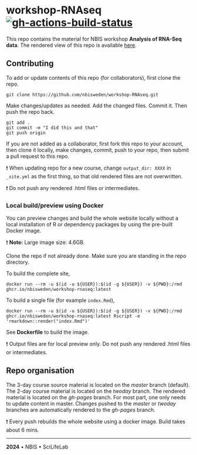 # workshop-RNAseq [![gh-actions-build-status](https://github.com/nbisweden/workshop-RNAseq/workflows/build/badge.svg)](https://github.com/nbisweden/workshop-RNAseq/actions?workflow=build)

This repo contains the material for NBIS workshop **Analysis of RNA-Seq data**. The rendered view of this repo is available [here](https://nbisweden.github.io/workshop-RNAseq/).

## Contributing

To add or update contents of this repo (for collaborators), first clone the repo.

```
git clone https://github.com/nbisweden/workshop-RNAseq.git
```

Make changes/updates as needed. Add the changed files. Commit it. Then push the repo back.

```
git add .
git commit -m "I did this and that"
git push origin
```

If you are not added as a collaborator, first fork this repo to your account, then clone it locally, make changes, commit, push to your repo, then submit a pull request to this repo.

:exclamation: When updating repo for a new course, change `output_dir: XXXX` in `_site.yml` as the first thing, so that old rendered files are not overwritten.

:exclamation: Do not push any rendered .html files or intermediates.

### Local build/preview using Docker

You can preview changes and build the whole website locally without a local installation of R or dependency packages by using the pre-built Docker image.

:exclamation: **Note:** Large image size: 4.6GB.

Clone the repo if not already done. Make sure you are standing in the repo directory.

To build the complete site,

```
docker run --rm -u $(id -u ${USER}):$(id -g ${USER}) -v ${PWD}:/rmd ghcr.io/nbisweden/workshop-rnaseq:latest
```

To build a single file (for example `index.Rmd`),

```
docker run --rm -u $(id -u ${USER}):$(id -g ${USER}) -v ${PWD}:/rmd ghcr.io/nbisweden/workshop-rnaseq:latest Rscript -e 'rmarkdown::render("index.Rmd")'
```

See **Dockerfile** to build the image.

:exclamation: Output files are for local preview only. Do not push any rendered .html files or intermediates.

## Repo organisation

The 3-day course source material is located on the *master* branch (default). The 2-day course material is located on the *twoday* branch. The rendered material is located on the *gh-pages* branch. For most part, one only needs to update content in master. Changes pushed to the *master* or *twoday* branches are automatically rendered to the *gh-pages* branch.

:exclamation: Every push rebuilds the whole website using a docker image. Build takes about 6 mins.


---

**2024** • NBIS • SciLifeLab
